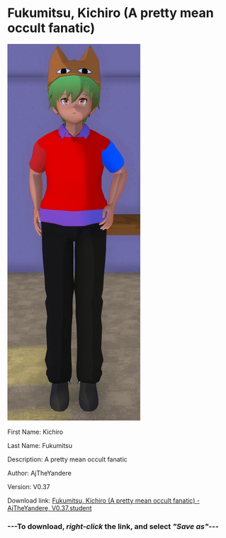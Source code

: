 # Fukumitsu, Kichiro (A pretty mean occult fanatic)

<img src = "https://raw.githubusercontent.com/Arbiter1223/Daigaku-Gurashi-Custom-Students/master/Students/Files/Fukumitsu%2C%20Kichiro%20(A%20pretty%20mean%20occult%20fanatic).png">

First Name: Kichiro

Last Name: Fukumitsu

Description: A pretty mean occult fanatic

Author: AjTheYandere

Version: V0.37

Download link: <a href="https://raw.githubusercontent.com/Arbiter1223/Daigaku-Gurashi-Custom-Students/master/Students/Files/Fukumitsu%2C%20Kichiro%20(A%20pretty%20mean%20occult%20fanatic)%20-%20AjTheYandere%2C%20V0.37.student">Fukumitsu, Kichiro (A pretty mean occult fanatic) - AjTheYandere, V0.37.student</a>

### ---**To download, _right-click_ the link, and select _"Save as"_**---
